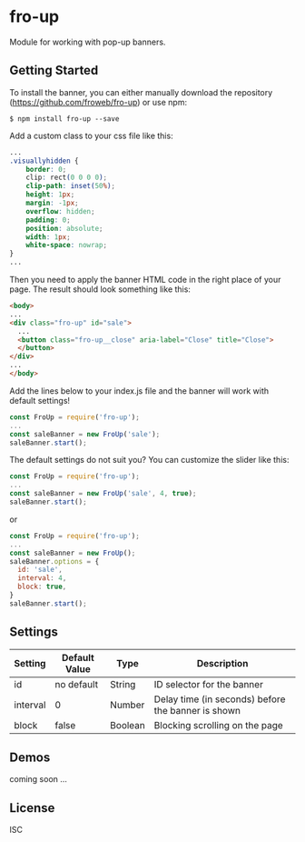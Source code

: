 # fro-up

Module for working with pop-up banners.

## Getting Started

To install the banner, you can either manually download the repository (https://github.com/froweb/fro-up) or use npm:

```
$ npm install fro-up --save
```

Add a custom class to your css file like this:

```css
...
.visuallyhidden {
	border: 0;
	clip: rect(0 0 0 0);
	clip-path: inset(50%);
	height: 1px;
	margin: -1px;
	overflow: hidden;
	padding: 0;
	position: absolute;
	width: 1px;
	white-space: nowrap;
}
...
```

Then you need to apply the banner HTML code in the right place of your page. The result should look something like this:

```html
<body>
...
<div class="fro-up" id="sale">
  ...
  <button class="fro-up__close" aria-label="Close" title="Close">
  </button>
</div>
...
</body>
```

Add the lines below to your index.js file and the banner will work with default settings!

```js
const FroUp = require('fro-up');
...
const saleBanner = new FroUp('sale');
saleBanner.start();
```

The default settings do not suit you? You can customize the slider like this:

```js
const FroUp = require('fro-up');
...
const saleBanner = new FroUp('sale', 4, true);
saleBanner.start();
```

or

```js
const FroUp = require('fro-up');
...
const saleBanner = new FroUp();
saleBanner.options = {
  id: 'sale',
  interval: 4,
  block: true,
}
saleBanner.start();
```

## Settings

|Setting|Default Value|Type|Description|
|---|---|---|---|
|id|no default|String|ID selector for the banner|
|interval|0|Number|Delay time (in seconds) before the banner is shown|
|block|false|Boolean|Blocking scrolling on the page|

## Demos

coming soon ...

## License

ISC

